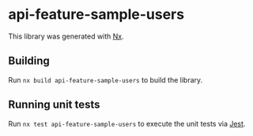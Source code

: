 # api-feature-sample-users

This library was generated with [Nx](https://nx.dev).

## Building

Run `nx build api-feature-sample-users` to build the library.

## Running unit tests

Run `nx test api-feature-sample-users` to execute the unit tests via [Jest](https://jestjs.io).
